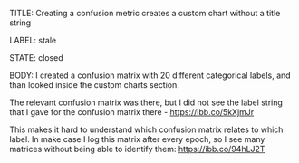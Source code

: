 TITLE:
Creating a confusion metric creates a custom chart without a title string

LABEL:
stale

STATE:
closed

BODY:
I created a confusion matrix with 20 different categorical labels, and than looked inside the custom charts section.

The relevant confusion matrix was there, but I did not see the label string that I gave for the confusion matrix there - https://ibb.co/5kXjmJr

This makes it hard to understand which confusion matrix relates to which label. In make case I log this matrix after every epoch, so I see many matrices without being able to identify them: https://ibb.co/94hLJ2T 


